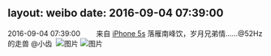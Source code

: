 layout: weibo
date: 2016-09-04 07:39:00
---
2016-09-04 07:39:00  &nbsp;&nbsp;&nbsp;&nbsp;&nbsp;&nbsp; 来自 <a href="sinaweibo://customweibosource" rel="nofollow">iPhone 5s</a>
落雁南峰饮，岁月兄弟情……@52Hz的走兽 @小齿 ​​​
![图片](https://ww3.sinaimg.cn/large/6d2a6003jw1f7h7j0u7g3j20ku0rs7bv.jpg)
![图片](https://ww4.sinaimg.cn/large/6d2a6003jw1f7h7izvwjoj20ku0rs44c.jpg)
